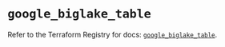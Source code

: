 # `google_biglake_table`

Refer to the Terraform Registry for docs: [`google_biglake_table`](https://registry.terraform.io/providers/hashicorp/google/6.39.0/docs/resources/biglake_table).
